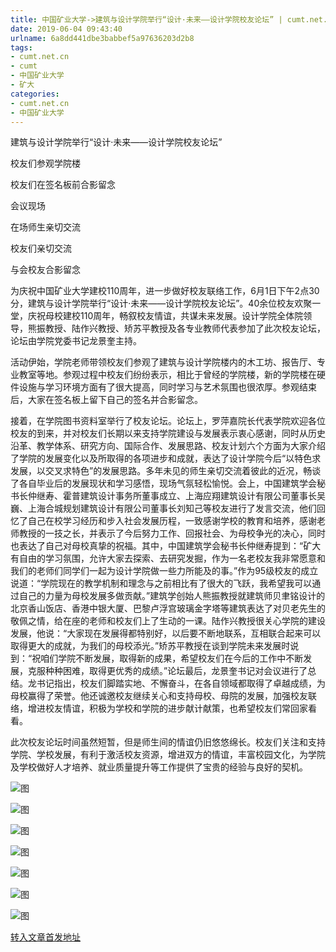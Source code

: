 ```yaml
---
title: 中国矿业大学->建筑与设计学院举行“设计·未来——设计学院校友论坛” | cumt.net.cn
date: 2019-06-04 09:43:40
urlname: 6a8dd441dbe3babbef5a97636203d2b8
tags: 
- cumt.net.cn
- cumt
- 中国矿业大学
- 矿大
categories:
- cumt.net.cn
- 中国矿业大学
---
```



建筑与设计学院举行“设计·未来——设计学院校友论坛”

校友们参观学院楼

校友们在签名板前合影留念

会议现场

在场师生亲切交流

校友们亲切交流

与会校友合影留念

为庆祝中国矿业大学建校110周年，进一步做好校友联络工作，6月1日下午2点30分，建筑与设计学院举行“设计·未来——设计学院校友论坛”。40余位校友欢聚一堂，庆祝母校建校110周年，畅叙校友情谊，共谋未来发展。设计学院全体院领导，熊振教授、陆作兴教授、矫苏平教授及各专业教师代表参加了此次校友论坛，论坛由学院党委书记龙景奎主持。

活动伊始，学院老师带领校友们参观了建筑与设计学院楼内的木工坊、报告厅、专业教室等地。参观过程中校友们纷纷表示，相比于曾经的学院楼，新的学院楼在硬件设施与学习环境方面有了很大提高，同时学习与艺术氛围也很浓厚。参观结束后，大家在签名板上留下自己的签名并合影留念。

接着，在学院图书资料室举行了校友论坛。论坛上，罗萍嘉院长代表学院欢迎各位校友的到来，并对校友们长期以来支持学院建设与发展表示衷心感谢，同时从历史沿革、教学体系、研究方向、国际合作、发展思路、校友计划六个方面为大家介绍了学院的发展变化以及所取得的各项进步和成就，表达了设计学院今后“以特色求发展，以交叉求特色”的发展思路。多年未见的师生亲切交流着彼此的近况，畅谈了各自毕业后的发展现状和学习感悟，现场气氛轻松愉悦。会上，中国建筑学会秘书长仲继寿、霍普建筑设计事务所董事成立、上海应翔建筑设计有限公司董事长吴巍、上海合城规划建筑设计有限公司董事长刘知己等校友进行了发言交流，他们回忆了自己在校学习经历和步入社会发展历程，一致感谢学校的教育和培养，感谢老师教授的一技之长，并表示了今后努力工作、回报社会、为母校争光的决心，同时也表达了自己对母校真挚的祝福。其中，中国建筑学会秘书长仲继寿提到：“矿大有自由的学习氛围，允许大家去探索、去研究发掘，作为一名老校友我非常愿意和我们的老师们同学们一起为设计学院做一些力所能及的事。”作为95级校友的成立说道：“学院现在的教学机制和理念与之前相比有了很大的飞跃，我希望我可以通过自己的力量为母校发展多做贡献。”建筑学创始人熊振教授就建筑师贝聿铭设计的北京香山饭店、香港中银大厦、巴黎卢浮宫玻璃金字塔等建筑表达了对贝老先生的敬佩之情，给在座的老师和校友们上了生动的一课。陆作兴教授很关心学院的建设发展，他说：“大家现在发展得都特别好，以后要不断地联系，互相联合起来可以取得更大的成就，为我们的母校添光。”矫苏平教授在谈到学院未来发展时说到：“祝咱们学院不断发展，取得新的成果，希望校友们在今后的工作中不断发展，克服种种困难，取得更优秀的成绩。”论坛最后，龙景奎书记对会议进行了总结。龙书记指出，校友们脚踏实地、不懈奋斗，在各自领域都取得了卓越成绩，为母校赢得了荣誉。他还诚邀校友继续关心和支持母校、母院的发展，加强校友联络，增进校友情谊，积极为学校和学院的进步献计献策，也希望校友们常回家看看。

此次校友论坛时间虽然短暂，但是师生间的情谊仍旧悠悠绵长。校友们关注和支持学院、学校发展，有利于激活校友资源，增进双方的情谊，丰富校园文化，为学院及学校做好人才培养、就业质量提升等工作提供了宝贵的经验与良好的契机。



![图](http://xwzx.cumt.edu.cn/_upload/article/images/e4/47/52c9ed6f4c969b61ce4a08ba980a/0beca70d-684a-4dc5-9095-fb62c47baabf.jpg)

![图](http://xwzx.cumt.edu.cn/_upload/article/images/e4/47/52c9ed6f4c969b61ce4a08ba980a/86084f5c-8f33-4b6e-844c-dc6c731b733a.jpg)

![图](http://xwzx.cumt.edu.cn/_upload/article/images/e4/47/52c9ed6f4c969b61ce4a08ba980a/8f604c2e-d853-482a-9e12-69bf348e9afe.jpg)

![图](http://xwzx.cumt.edu.cn/_upload/article/images/e4/47/52c9ed6f4c969b61ce4a08ba980a/b2dfed4d-e624-47ca-b1ba-f615b2534dd3.jpg)

![图](http://xwzx.cumt.edu.cn/_upload/article/images/e4/47/52c9ed6f4c969b61ce4a08ba980a/51af6e63-5e7c-4457-aefc-6b830ecd3b80.jpg)

![图](http://xwzx.cumt.edu.cn/_upload/article/images/e4/47/52c9ed6f4c969b61ce4a08ba980a/50eb4913-84e6-4c2b-aaa0-7597fbe3985d.jpg)

![图](http://xwzx.cumt.edu.cn/_upload/article/images/e4/47/52c9ed6f4c969b61ce4a08ba980a/d73953da-fccf-490b-a13e-3f787ad1a542.jpg)

[转入文章首发地址](http://xwzx.cumt.edu.cn/0e/e6/c523a528102/page.htm)